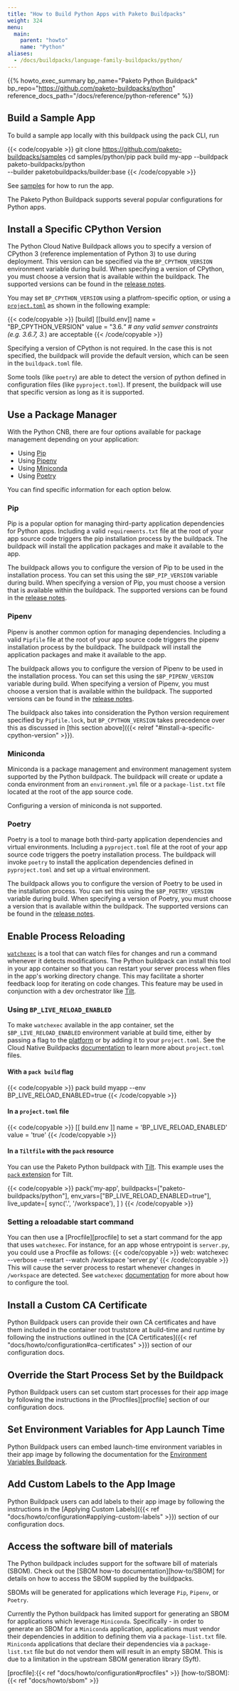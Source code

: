 ```yaml
---
title: "How to Build Python Apps with Paketo Buildpacks"
weight: 324
menu:
  main:
    parent: "howto"
    name: "Python"
aliases:
  - /docs/buildpacks/language-family-buildpacks/python/
---
```


{{% howto_exec_summary bp_name="Paketo Python Buildpack" bp_repo="https://github.com/paketo-buildpacks/python" reference_docs_path="/docs/reference/python-reference" %}}

## Build a Sample App
To build a sample app locally with this buildpack using the pack CLI, run

{{< code/copyable >}}
git clone https://github.com/paketo-buildpacks/samples
cd samples/python/pip
pack build my-app --buildpack paketo-buildpacks/python \
  --builder paketobuildpacks/builder:base
{{< /code/copyable >}}

See
[samples](https://github.com/paketo-buildpacks/samples/tree/main/python/pip)
for how to run the app.

The Paketo Python Buildpack supports several popular configurations for Python apps.

## Install a Specific CPython Version

The Python Cloud Native Buildpack allows you to specify a version of CPython 3
(reference implementation of Python 3) to use during deployment. This version
can be specified via the `BP_CPYTHON_VERSION` environment variable during
build. When specifying a version of CPython, you must choose a version that is
available within the buildpack. The supported versions can be found in the
[release notes](https://github.com/paketo-buildpacks/python/releases/latest).

You may set `BP_CPYTHON_VERSION` using a platfrom-specific option, or using
a [`project.toml`](https://buildpacks.io/docs/app-developer-guide/using-project-descriptor)
as shown in the following example:

{{< code/copyable >}}
[build]
  [[build.env]]
    name = "BP_CPYTHON_VERSION"
    value = "3.6.*" # any valid semver constraints (e.g. 3.6.7, 3.*) are acceptable
{{< /code/copyable >}}

Specifying a version of CPython is not required. In the case this is not
specified, the buildpack will provide the default version, which can be seen in
the `buildpack.toml` file.

Some tools (like `poetry`) are able to detect the version of python defined in
configuration files (like `pyproject.toml`). If present, the buildpack will use
that specific version as long as it is supported.

## Use a Package Manager

With the Python CNB, there are four options available for package management
depending on your application:

* Using [Pip](https://pip.pypa.io)
* Using [Pipenv](https://pypi.org/project/pipenv)
* Using [Miniconda](https://docs.conda.io/en/latest/miniconda.html)
* Using [Poetry](https://python-poetry.org/)

You can find specific information for each option below.

### Pip

Pip is a popular option for managing third-party application dependencies for
Python apps.  Including a valid `requirements.txt` file at the root of your app
source code triggers the pip installation process by the buildpack. The
buildpack will install the application packages and make it available to the
app.

The buildpack allows you to configure the version of Pip to be used in the
installation process. You can set this using the `$BP_PIP_VERSION` variable
during build. When specifying a version of Pip, you must choose a version that
is available within the buildpack. The supported versions can be found in the
[release notes](https://github.com/paketo-buildpacks/python/releases/latest).

### Pipenv

Pipenv is another common option for managing dependencies. Including a valid
`Pipfile` file at the root of your app source code triggers the pipenv
installation process by the buildpack. The buildpack will install the
application packages and make it available to the app.

The buildpack allows you to configure the version of Pipenv to be used in the
installation process. You can set this using the `$BP_PIPENV_VERSION` variable
during build. When specifying a version of Pipenv, you must choose a version
that is available within the buildpack. The supported versions can be found in the
[release notes](https://github.com/paketo-buildpacks/python/releases/latest).

The buildpack also takes into consideration the Python version requirement
specified by `Pipfile.lock`, but `BP_CPYTHON_VERSION` takes precedence over
this as discussed in [this section above]({{< relref "#install-a-specific-cpython-version" >}}).

### Miniconda

Miniconda is a package management and environment management system supported
by the Python buildpack. The buildpack will create or update a conda environment
from an `environment.yml` file or a `package-list.txt` file located at the root
of the app source code.

Configuring a version of miniconda is not supported.

### Poetry

Poetry is a tool to manage both third-party application dependencies and
virtual environments. Including a `pyproject.toml` file at the root of your app
source code triggers the poetry installation process. The buildpack will invoke
`poetry` to install the application dependencies defined in `pyproject.toml`
and set up a virtual environment.

The buildpack allows you to configure the version of Poetry to be used in the
installation process. You can set this using the `$BP_POETRY_VERSION` variable
during build. When specifying a version of Poetry, you must choose a version
that is available within the buildpack. The supported versions can be found in the
[release notes](https://github.com/paketo-buildpacks/python/releases/latest).

## Enable Process Reloading
[`watchexec`][watchexec] is a tool that can watch files for changes
and run a command whenever it detects modifications. The Python buildpack can
install this tool in your app container so that you can restart your server
process when files in the app's working directory change. This may facilitate
a shorter feedback loop for iterating on code changes. This feature may be used
in conjunction with a dev orchestrator like [Tilt][tilt].

### Using `BP_LIVE_RELOAD_ENABLED`

To make `watchexec` available in the app container, set the `$BP_LIVE_RELOAD_ENABLED` environment
variable at build time, either by passing a flag to the
[platform][definition/platform] or by
adding it to your `project.toml`. See the Cloud Native Buildpacks
[documentation][project-file] to learn more about `project.toml` files.

#### With a `pack build` flag
{{< code/copyable >}}
pack build myapp --env BP_LIVE_RELOAD_ENABLED=true
{{< /code/copyable >}}

#### In a `project.toml` file
{{< code/copyable >}}
[[ build.env ]]
  name = 'BP_LIVE_RELOAD_ENABLED'
  value = 'true'
{{< /code/copyable >}}

#### In a `Tiltfile` with the `pack` resource
You can use the Paketo Python buildpack with [Tilt][tilt]. This example
uses the [`pack` extension][tilt/pack] for Tilt.
<!-- spellchecker-disable -->
{{< code/copyable >}}
pack('my-app',
  buildpacks=["paketo-buildpacks/python"],
  env_vars=["BP_LIVE_RELOAD_ENABLED=true"],
  live_update=[
    sync('.', '/workspace'),
  ]
)
{{< /code/copyable >}}
<!-- spellchecker-enable -->

### Setting a reloadable start command
You can then use a [Procfile][procfile] to set a start command for the app that
uses `watchexec`. For instance, for an app whose entrypoint is `server.py`, you could
use a Procfile as follows:
{{< code/copyable >}}
web: watchexec --verbose --restart --watch /workspace 'server.py'
{{< /code/copyable >}}
This will cause the server process to restart whenever changes in `/workspace` are
detected. See `watchexec` [documentation][watchexec] for more about how to
configure the tool.

## Install a Custom CA Certificate
Python Buildpack users can provide their own CA certificates and have them
included in the container root truststore at build-time and runtime by
following the instructions outlined in the [CA
Certificates]({{< ref "docs/howto/configuration#ca-certificates" >}})
section of our configuration docs.

## Override the Start Process Set by the Buildpack
Python Buildpack users can set custom start processes for their app image by
following the instructions in the
[Procfiles][procfile] section
of our configuration docs.

## Set Environment Variables for App Launch Time
Python Buildpack users can embed launch-time environment variables in their
app image by following the documentation for the [Environment Variables
Buildpack](https://github.com/paketo-buildpacks/environment-variables/blob/main/README.md).

## Add Custom Labels to the App Image
Python Buildpack users can add labels to their app image by following the
instructions in the [Applying Custom
Labels]({{< ref "docs/howto/configuration#applying-custom-labels" >}})
section of our configuration docs.

## Access the software bill of materials
The Python buildpack includes support for the software bill of materials (SBOM).
Check out the [SBOM how-to documentation][how-to/SBOM] for
details on how to access the SBOM supplied by the buildpacks.

SBOMs will be generated for applications which leverage `Pip`, `Pipenv`, or `Poetry`.

Currently the Python buildpack has limited support for generating an SBOM for
applications which leverage `Miniconda`. Specifically - in order to generate an
SBOM for a `Miniconda` application, applications must vendor their dependencies
in addition to defining them via a `package-list.txt` file. `Miniconda`
applications that declare their dependencies via a `package-list.txt` file but
do not vendor them will result in an empty SBOM. This is due to a limitation in
the upstream SBOM generation library (Syft).

<!-- References -->
<!-- spellchecker-disable -->
[watchexec]:https://github.com/watchexec/watchexec
[tilt]:https://tilt.dev/
[tilt/pack]:https://github.com/tilt-dev/tilt-extensions/tree/master/pack
[definition/platform]:https://buildpacks.io/docs/concepts/components/platform
[project-file]:https://buildpacks.io/docs/app-developer-guide/using-project-descriptor/
[procfile]:{{< ref "docs/howto/configuration#procfiles" >}}
[how-to/SBOM]:{{< ref "docs/howto/sbom" >}}
<!-- spellchecker-enable -->
